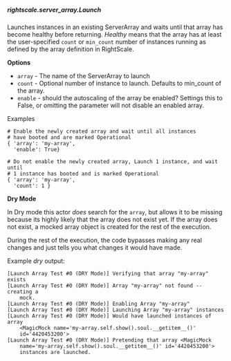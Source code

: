 ##### rightscale.server_array.Launch

Launches instances in an existing ServerArray and waits until that array has
become healthy before returning. _Healthy_ means that the array has at least
the user-specified `count` or `min_count` number of instances running as
defined by the array definition in RightScale.

**Options**

  * `array` - The name of the ServerArray to launch
  * `count` - Optional number of instance to launch. Defaults to min_count
    of the array.
  * `enable` - should the autoscaling of the array be enabled? Settings this
    to False, or omitting the parameter will not disable an enabled array.

Examples

    # Enable the newly created array and wait until all instances
    # have booted and are marked Operational
    { 'array': 'my-array',
      'enable': True}
    
    # Do not enable the newly created array, Launch 1 instance, and wait until
    # 1 instance has booted and is marked Operational
    { 'array': 'my-array',
      'count': 1 }
    
**Dry Mode**

In Dry mode this actor _does_ search for the `array`, but allows it to be
missing because its highly likely that the array does not exist yet. If the
array does not exist, a mocked array object is created for the rest of the
execution.

During the rest of the execution, the code bypasses making any real changes
and just tells you what changes it would have made.

Example _dry_ output:

    [Launch Array Test #0 (DRY Mode)] Verifying that array "my-array" exists
    [Launch Array Test #0 (DRY Mode)] Array "my-array" not found -- creating a 
        mock.
    [Launch Array Test #0 (DRY Mode)] Enabling Array "my-array"
    [Launch Array Test #0 (DRY Mode)] Launching Array "my-array" instances
    [Launch Array Test #0 (DRY Mode)] Would have launched instances of array
        <MagicMock name='my-array.self.show().soul.__getitem__()'
        id='4420453200'>
    [Launch Array Test #0 (DRY Mode)] Pretending that array <MagicMock 
        name='my-array.self.show().soul.__getitem__()' id='4420453200'>
        instances are launched.
